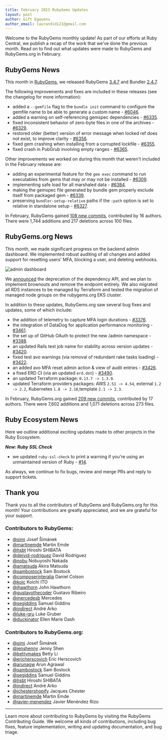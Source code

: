 ```yaml
---
title: February 2023 RubyGems Updates
layout: post
author: Gift Egwuenu
author_email: laurandidi21@gmail.com
---
```


Welcome to the RubyGems monthly update! As part of our efforts at Ruby Central, we publish a recap of the work that we’ve done the previous month. Read on to find out what updates were made to RubyGems and RubyGems.org in February.

## RubyGems News

This month in [RubyGems](https://github.com/rubygems/rubygems), we released RubyGems [3.4.7](https://github.com/rubygems/rubygems/blob/master/CHANGELOG.md#347--2023-02-15) and Bundler [2.4.7](https://github.com/rubygems/rubygems/blob/master/bundler/CHANGELOG.md#247-february-15-2023).

The following improvements and fixes are included in these releases (see the changelog for more information):

- added a `--gemfile` flag to the `bundle init` command to configure the gemfile name to be able to generate a custom name - [#6046](https://github.com/rubygems/rubygems/pull/6046).
- added a warning on self-referencing gemspec dependencies - [#6335](https://github.com/rubygems/rubygems/pull/6335).
- fixed inconsistent behavior of zero-byte files in one of the archives - [#6329](https://github.com/rubygems/rubygems/pull/6329). 
- restored older (better) version of error message when locked ref does not exist, to improve clarity - [#6356](https://github.com/rubygems/rubygems/pull/6356).
- fixed gem crashing when installing from a corrupted lockfile - [#6355](https://github.com/rubygems/rubygems/pull/6355).
- fixed crash in PubGrub involving empty ranges - [#6365](https://github.com/rubygems/rubygems/pull/6365).

Other improvements we worked on during this month that weren't included in the February release are:

- adding an experimental feature for the `gem exec` command to run executables from gems that may or may not be installed - [#6309](https://github.com/rubygems/rubygems/pull/6309).
- implementing safe load for all marshaled data - [#6384](https://github.com/rubygems/rubygems/pull/6384).
- making the gemspec file generated by bundle gem properly exclude itself from packaged gem - [#6339](https://github.com/rubygems/rubygems/pull/6339).
- preserving `bundler-setup-relative` paths if the `:path` option is set to relative in standalone setup - [#6327](https://github.com/rubygems/rubygems/pull/6327).

In February, RubyGems gained [108 new commits](https://github.com/rubygems/rubygems/compare/master@%7B2023-02-01%7D...master@%7B2023-02-28%7D), contributed by 16 authors. There were 1,744 additions and 217 deletions across 100 files.

## RubyGems.org News

This month, we made significant progress on the backend admin dashboard. We implemented robust auditing of all changes and added support for resetting users' MFA, blocking a user, and deleting webhooks. 

![admin dashboard](https://i.imgur.com/tv3a5ve.png)

We [announced](https://blog.rubygems.org/2023/02/22/dependency-api-deprecation.html) the deprecation of the dependency API, and we plan to implement brownouts and remove the endpoint entirely. We also migrated all RDS instances to be managed by Terraform and tested the migration of managed node groups on the rubygems.org EKS cluster.

In addition to these updates, RubyGems.org saw several bug fixes and updates, some of which include:

- the addition of telemetry to capture MFA login durations - [#3376](https://github.com/rubygems/rubygems.org/pull/3376).
- the integration of DataDog for application performance monitoring - [#3461](https://github.com/rubygems/rubygems.org/pull/3461).
- the set up of GitHub OAuth to protect the new /admin namespace - [#3388](https://github.com/rubygems/rubygems.org/pull/3388).
- an updated Rails test job name for stability across version updates - [#3420](https://github.com/rubygems/rubygems.org/pull/3420).
- fixed test avo warnings (via removal of redundant rake tasks loading) - [#3422](https://github.com/rubygems/rubygems.org/pull/3422).
- an added avo MFA reset admin action & view of audit entries - [#3426](https://github.com/rubygems/rubygems.org/pull/3426).
- a fixed ERD CI (via an updated `erd.dot`) - [#3490](https://github.com/rubygems/rubygems.org/pull/3490).
- an updated Terraform package: `0.13.7 -> 1.3.9`.
- updated Terraform providers packages: AWS `2.51 -> 4.54`, external `1.2 -> 2.2`, Kubernetes `1.8 -> 2.18`,template `2.1 -> 2.3`.

In February, RubyGems.org gained [209 new commits](https://github.com/rubygems/rubygems.org/compare/master@%7B2023-02-01%7D...master@%7B2023-02-28%7D), contributed by 17 authors. There were 7,602 additions and 1,071 deletions across 273 files.

## Ruby Ecosystem News 

Here we outline additional exciting updates made to other projects in the Ruby Ecosystem.

***New: Ruby SSL Check*** 

- we updated `ruby-ssl-check` to print a warning if you're using an unmaintained version of Ruby - [#14](https://github.com/rubygems/ruby-ssl-check/pull/14).

As always, we continue to fix bugs, review and merge PRs and reply to support tickets.

## Thank you

Thank you to all the contributors of RubyGems and RubyGems.org for this month! Your contributions are greatly appreciated, and we are grateful for your support.

### Contributors to RubyGems:

- [@simi](https://github.com/simi) Josef Šimánek
- [@martinemde](https://github.com/martinemde) Martin Emde
- [@hsbt](https://github.com/hsbt) Hiroshi SHIBATA
- [@deivid-rodriguez](https://github.com/deivid-rodriguez) David Rodríguez
- [@nobu](https://github.com/nobu) Nobuyoshi Nakada
- [@amatsuda](https://github.com/amatsuda) Akira Matsuda
- [@sambostock](https://github.com/sambostock) Sam Bostock
- [@composerinteralia](https://github.com/composerinteralia) Daniel Colson
- [@koic](https://github.com/koic) Koichi ITO
- [@jhawthorn](https://github.com/jhawthorn) John Hawthorn
- [@gustavothecoder](https://github.com/gustavothecoder) Gustavo Ribeiro
- [@mercedesb](https://github.com/mercedesb) Mercedes
- [@segiddins](https://github.com/segiddins) Samuel Giddins
- [@indirect](https://github.com/indirect) André Arko
- [@luke-gru](https://github.com/luke-gru) Luke Gruber
- [@duckinator](https://github.com/duckinator) Ellen Marie Dash

### Contributors to RubyGems.org:

- [@simi](https://github.com/simi) Josef Šimánek
- [@jenshenny](https://github.com/jenshenny) Jenny Shen
- [@bettymakes](https://github.com/bettymakes) Betty Li
- [@ericherscovich](https://github.com/ericherscovich) Eric Herscovich
- [@arunagw](https://github.com/arunagw) Arun Agrawal
- [@sambostock](https://github.com/sambostock) Sam Bostock
- [@segiddins](https://github.com/segiddins) Samuel Giddins
- [@hsbt](https://github.com/hsbt) Hiroshi SHIBATA
- [@indirect](https://github.com/indirect) André Arko
- [@jchestershopify](https://github.com/jchestershopify) Jacques Chester
- [@martinemde](https://github.com/martinemde) Martin Emde
- [@javier-menendez](https://github.com/javier-menendez) Javier Menéndez Rizo

---
Learn more about contributing to RubyGems by visiting the RubyGems Contributing Guide. We welcome all kinds of contributions, including bug fixes, feature implementation, writing and updating documentation, and bug triage.
